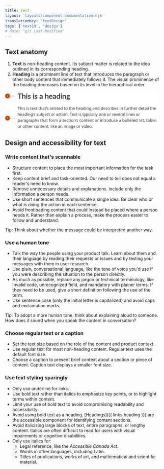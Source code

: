 ```yaml
---
title: Text
layout: 'layouts/component-documentation.njk'
translationKey: 'textDesign'
tags: ['textEN', 'design']
# date: "git Last Modified"
---
```


## Text anatomy

<ol class="anatomy-list">
  <li><strong>Text</strong> is non-heading content. Its subject matter is related to the idea outlined in its corresponding heading.</li>
  <li><strong>Heading</strong> is a prominent line of text that introduces the paragraph or other body content that immediately follows it. The visual prominence of the heading decreases based on its level in the hierarchical order.</li>
</ol>

<img class="b-sm b-default p-400" src="/images/en/components/anatomy/gcds-text-anatomy.svg" alt="A line of large bold text above a block of smaller text. The bold text reads “This is a heading” and the block of written content reads “This is text that’s related to the heading and describes in further detail the heading’s subject or action. Text is typically one or several lines or paragraphs that form a section’s content or introduce a bulleted list, table, or other content, like an image or video.” A label with a “1” points to the smaller block of text and a label with “2” points to the larger bold text." />

## Design and accessibility for text

### Write content that's scannable

- Structure content to place the most important information for the task first.
- Keep content brief and task-oriented. Our need to tell does not equal a reader's need to know.
- Remove unnecessary details and explanations. Include only the information a person needs.
- Use short sentences that communicate a single idea. Be clear who or what is doing the action in each sentence.
- Avoid frontloading content that could instead be placed where a person needs it. Rather than explain a process, make the process easier to follow and understand.

Tip: Think about whether the message could be interpreted another way.

### Use a human tone

- Talk the way the people using your product talk. Learn about them and their language by reading their requests or issues and by testing your messages with them in user research.
- Use plain, conversational language, like the tone of voice you'd use if you were describing the situation to the person directly.
- As much as possible, replace any jargon or technical terminology, like invalid code, unrecognized field, and mandatory with plainer terms. If they need to be used, give a short definition following the use of the term.
- Use sentence case ​​(only the initial letter is capitalized) and avoid caps and exclamation marks.

Tip: To adopt a more human tone, think about explaining aloud to someone. How does it sound when you speak the content in conversation?

### Choose regular text or a caption

- Set the text size based on the role of the content and product context.
- Use regular text for most non-heading content. Regular text uses the default font size.
- Choose a caption to present brief context about a section or piece of content. Caption text displays a smaller font size.

### Use text styling sparingly

- Only use underline for links.
- Use bold text rather than italics to emphasize key points, or to highlight terms within content.
- Limit your use of bold text to avoid compromising readability and accessibility.
- Avoid using bold text as a heading. [Headings]({{ links.heading }}) are the accessible component for identifying content sections.
- Avoid italicizing large blocks of text, entire paragraphs, or lengthy content. Italics are often difficult to read for users with visual impairments or cognitive disabilities.
- Only use italics for:
  - Legal reference, like the _Accessible Canada Act_.
  - Words in other languages, including Latin.
  - Titles of publications, works of art, and mathematical and scientific material.
